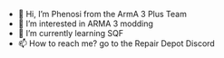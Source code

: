 - 👋 Hi, I’m Phenosi from the ArmA 3 Plus Team
- 👀 I’m interested in ARMA 3 modding
- 🌱 I’m currently learning SQF
- 📫 How to reach me? go to the Repair Depot Discord

<!---
Arma3-PlusTeam/Arma3-PlusTeam is a ✨ special ✨ repository because its `README.md` (this file) appears on your GitHub profile.
You can click the Preview link to take a look at your changes.
--->
